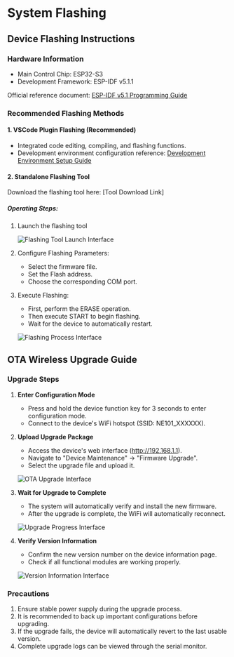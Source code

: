 # System Flashing

## Device Flashing Instructions

### Hardware Information
- Main Control Chip: ESP32-S3
- Development Framework: ESP-IDF v5.1.1

Official reference document: [ESP-IDF v5.1 Programming Guide](https://docs.espressif.com/projects/esp-idf/en/release-v5.1/esp32s3/get-started/windows-setup.html)

### Recommended Flashing Methods

#### 1. VSCode Plugin Flashing (Recommended)
- Integrated code editing, compiling, and flashing functions.
- Development environment configuration reference: [Development Environment Setup Guide](./Development%20Environment%20Setup)

#### 2. Standalone Flashing Tool
Download the flashing tool here: [Tool Download Link]

##### Operating Steps:
1. Launch the flashing tool

   ![Flashing Tool Launch Interface](/img/NE101_flash_tool.png)

2. Configure Flashing Parameters:
   - Select the firmware file.
   - Set the Flash address.
   - Choose the corresponding COM port.

3. Execute Flashing:
   - First, perform the ERASE operation.
   - Then execute START to begin flashing.
   - Wait for the device to automatically restart.

   ![Flashing Process Interface](/img/NE101_flash_tool1.png)

## OTA Wireless Upgrade Guide

### Upgrade Steps

1. **Enter Configuration Mode**
   - Press and hold the device function key for 3 seconds to enter configuration mode.
   - Connect to the device's WiFi hotspot (SSID: NE101_XXXXXX).

2. **Upload Upgrade Package**
   - Access the device's web interface (http://192.168.1.1).
   - Navigate to "Device Maintenance" → "Firmware Upgrade".
   - Select the upgrade file and upload it.

   ![OTA Upgrade Interface](/img/NE101_ota.png)

3. **Wait for Upgrade to Complete**
   - The system will automatically verify and install the new firmware.
   - After the upgrade is complete, the WiFi will automatically reconnect.

   ![Upgrade Progress Interface](/img/NE101_ota2.png)

4. **Verify Version Information**
   - Confirm the new version number on the device information page.
   - Check if all functional modules are working properly.

   ![Version Information Interface](/img/NE101_ota3.png)

### Precautions
1. Ensure stable power supply during the upgrade process.
2. It is recommended to back up important configurations before upgrading.
3. If the upgrade fails, the device will automatically revert to the last usable version.
4. Complete upgrade logs can be viewed through the serial monitor.